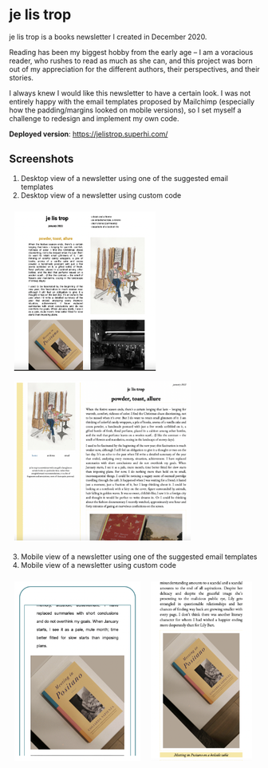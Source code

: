 # je lis trop

je lis trop is a books newsletter I created in December 2020.

Reading has been my biggest hobby from the early age – I am a voracious reader, who rushes to read as much as she can, and this project was born out of my appreciation for the different authors, their perspectives, and their stories.

I always knew I would like this newsletter to have a certain look. I was not entirely happy with the email templates proposed by Mailchimp (especially how the padding/margins looked on mobile versions), so I set myself a challenge to redesign and implement my own code.

**Deployed version**: https://jelistrop.superhi.com/

## Screenshots

1. Desktop view of a newsletter using one of the suggested email templates
2. Desktop view of a newsletter using custom code

<section style="display:flex;flex-wrap:wrap">
    <img style="height: 320px;padding: 10px" src="https://github.com/mrepcyte/jelistrop-newsletter/blob/main/assets/Desktop-Mailchimp.png?raw=true">
    <img style="height: 320px;padding:10px" src="https://github.com/mrepcyte/jelistrop-newsletter/blob/main/assets/Desktop-Adjusted.png?raw=true">
</section>

3. Mobile view of a newsletter using one of the suggested email templates
4. Mobile view of a newsletter using custom code

<section style="display:flex;flex-wrap:wrap">
    <img style="height: 360px;padding: 10px" src="https://github.com/mrepcyte/jelistrop-newsletter/blob/main/assets/Mobile-Mailchimp.png?raw=true">
    <img style="height: 360px;padding:10px" src="https://github.com/mrepcyte/jelistrop-newsletter/blob/main/assets/Mobile-Adjusted.png?raw=true">
</section>
